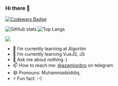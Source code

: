### Hi there 👋

[![Codewars Badge](https://www.codewars.com/users/Mukhammad%20Siddiq/badges/large)](https://www.codewars.com/users/azamjonbro)

<!--![azamjonbro's github stats](https://github-readme-stats.vercel.app/api?username=azamjonbro&show_icons=true&theme=default)-->
![GitHub stats](https://github-readme-stats.vercel.app/api?username=muhammadsiddiq-code&count_private=true&show_icons=true&line_height=40&theme=holi)
![Top Langs](https://github-readme-stats.vercel.app/api/top-langs/?username=muhammadsiddiq-code&langs_count=5&hide=html,cmake&theme=holi)


<!-- [![Harlok's WakaTime stats](https://github-readme-stats.vercel.app/api/wakatime?username=azamjonbro)](https://github.com/anuraghazra/github-readme-stats)  -->

![](https://komarev.com/ghpvc/?username=muhammadsiddiq-codeo&color=blue&theme=onedark)

- 🔭 I’m currently learning at Algoritm
- 🌱 I’m currently learning VueJS, JS
- 💬 Ask me about nothing :)
- 📫 How to reach me: [@azamjonbro](https://t.me/mukhammadsiddiq_99) on telegram
- 😄 Pronouns: Muhammadsiddiq,
- ⚡️ Fun fact: :-)

<a href="https://github.com/azamjonbro">
<!--   <img src="https://spotify-readme-vodiylik.vercel.app/api?scan=true&theme=light&spin=0" alt="Current Spotify Song"> -->
</a>
